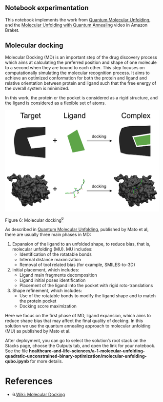 ## Notebook experimentation

This notebook implements the work from [Quantum Molecular Unfolding](https://arxiv.org/abs/2107.13607), and the [Molecular Unfolding with Quantum Annealing](https://www.youtube.com/watch?v=1NmAXIHAF2Y) video in Amazon Braket.

## Molecular docking 

Molecular Docking (MD) is an important step of the drug discovery process which aims at calculating the preferred position and shape of one molecule to a second when they are bound to each other. This step focuses on computationally simulating the molecular recognition process. It aims to achieve an optimized conformation for both the protein and ligand and relative orientation between protein and ligand such that the free energy of the overall system is minimized. 

In this work, the protein or the pocket is considered as a rigid structure, and the ligand is considered as a 
flexible set of atoms.

![Molecular Docking](../../images/molecule-docking.png)

Figure 6: Molecular docking[<sup>6</sup>](#wiki-docking)

As described in [Quantum Molecular Unfolding](https://arxiv.org/abs/2107.13607), published by Mato et al, there are usually three main phases in MD: 

1. Expansion of the ligand to an unfolded shape, to reduce bias, that is, molecular unfolding (MU). MU includes:
    * Identification of the rotatable bonds
    * Internal distance maximization
    * Removal of tool related bias (for example, SMILES-to-3D)
2. Initial placement, which includes:
    * Ligand main fragments decomposition
    * Ligand initial poses identification
    * Placement of the ligand into the pocket with rigid roto-translations
3. Shape refinement, which includes:
    * Use of the rotatable bonds to modify the ligand shape and to match the protein pocket
    * Docking score maximization

Here we focus on the first phase of MD, ligand expansion, which aims to reduce shape bias that may affect the final quality of docking. In this solution we use the quantum annealing approach to molecular unfolding (MU) as published by Mato et al. 

After deployment, you can go to select the solution’s root stack on the Stacks page, choose the Outputs tab, and open the link for your notebook. See the file **healthcare-and-life-sciences/a-1-molecular-unfolding-quadratic-unconstrained-binary-optimization/molecular-unfolding-qubo.ipynb** for more details.



# References
<div id='wiki-docking'></div>

- 6.[Wiki: Molecular Docking](https://en.wikipedia.org/wiki/Docking_(molecular))
